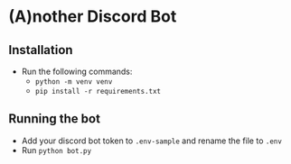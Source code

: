 # (A)nother Discord Bot

## Installation

- Run the following commands:
    - `python -m venv venv`
    - `pip install -r requirements.txt`

## Running the bot

- Add your discord bot token to `.env-sample` and rename the file to `.env`
- Run `python bot.py`